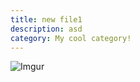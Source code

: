 ```yaml
---
title: new file1
description: asd
category: My cool category!
---
```


![Imgur](https://i.imgur.com/IvK9sbK.jpg)   

